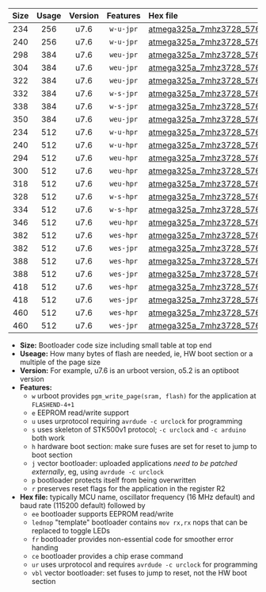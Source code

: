 |Size|Usage|Version|Features|Hex file|
|:-:|:-:|:-:|:-:|:--|
|234|256|u7.6|`w-u-jpr`|[atmega325a_7mhz3728_57600bps_ur_vbl.hex](https://raw.githubusercontent.com/stefanrueger/urboot/main//atmega325a_7mhz3728_57600bps_ur_vbl.hex)|
|240|256|u7.6|`w-u-jpr`|[atmega325a_7mhz3728_57600bps_lednop_ur_vbl.hex](https://raw.githubusercontent.com/stefanrueger/urboot/main//atmega325a_7mhz3728_57600bps_lednop_ur_vbl.hex)|
|298|384|u7.6|`weu-jpr`|[atmega325a_7mhz3728_57600bps_ee_ur_vbl.hex](https://raw.githubusercontent.com/stefanrueger/urboot/main//atmega325a_7mhz3728_57600bps_ee_ur_vbl.hex)|
|304|384|u7.6|`weu-jpr`|[atmega325a_7mhz3728_57600bps_ee_lednop_ur_vbl.hex](https://raw.githubusercontent.com/stefanrueger/urboot/main//atmega325a_7mhz3728_57600bps_ee_lednop_ur_vbl.hex)|
|322|384|u7.6|`weu-jpr`|[atmega325a_7mhz3728_57600bps_ee_lednop_fr_ur_vbl.hex](https://raw.githubusercontent.com/stefanrueger/urboot/main//atmega325a_7mhz3728_57600bps_ee_lednop_fr_ur_vbl.hex)|
|332|384|u7.6|`w-s-jpr`|[atmega325a_7mhz3728_57600bps_vbl.hex](https://raw.githubusercontent.com/stefanrueger/urboot/main//atmega325a_7mhz3728_57600bps_vbl.hex)|
|338|384|u7.6|`w-s-jpr`|[atmega325a_7mhz3728_57600bps_lednop_vbl.hex](https://raw.githubusercontent.com/stefanrueger/urboot/main//atmega325a_7mhz3728_57600bps_lednop_vbl.hex)|
|350|384|u7.6|`weu-jpr`|[atmega325a_7mhz3728_57600bps_ee_lednop_fr_ce_ur_vbl.hex](https://raw.githubusercontent.com/stefanrueger/urboot/main//atmega325a_7mhz3728_57600bps_ee_lednop_fr_ce_ur_vbl.hex)|
|234|512|u7.6|`w-u-hpr`|[atmega325a_7mhz3728_57600bps_ur.hex](https://raw.githubusercontent.com/stefanrueger/urboot/main//atmega325a_7mhz3728_57600bps_ur.hex)|
|240|512|u7.6|`w-u-hpr`|[atmega325a_7mhz3728_57600bps_lednop_ur.hex](https://raw.githubusercontent.com/stefanrueger/urboot/main//atmega325a_7mhz3728_57600bps_lednop_ur.hex)|
|294|512|u7.6|`weu-hpr`|[atmega325a_7mhz3728_57600bps_ee_ur.hex](https://raw.githubusercontent.com/stefanrueger/urboot/main//atmega325a_7mhz3728_57600bps_ee_ur.hex)|
|300|512|u7.6|`weu-hpr`|[atmega325a_7mhz3728_57600bps_ee_lednop_ur.hex](https://raw.githubusercontent.com/stefanrueger/urboot/main//atmega325a_7mhz3728_57600bps_ee_lednop_ur.hex)|
|318|512|u7.6|`weu-hpr`|[atmega325a_7mhz3728_57600bps_ee_lednop_fr_ur.hex](https://raw.githubusercontent.com/stefanrueger/urboot/main//atmega325a_7mhz3728_57600bps_ee_lednop_fr_ur.hex)|
|328|512|u7.6|`w-s-hpr`|[atmega325a_7mhz3728_57600bps.hex](https://raw.githubusercontent.com/stefanrueger/urboot/main//atmega325a_7mhz3728_57600bps.hex)|
|334|512|u7.6|`w-s-hpr`|[atmega325a_7mhz3728_57600bps_lednop.hex](https://raw.githubusercontent.com/stefanrueger/urboot/main//atmega325a_7mhz3728_57600bps_lednop.hex)|
|346|512|u7.6|`weu-hpr`|[atmega325a_7mhz3728_57600bps_ee_lednop_fr_ce_ur.hex](https://raw.githubusercontent.com/stefanrueger/urboot/main//atmega325a_7mhz3728_57600bps_ee_lednop_fr_ce_ur.hex)|
|382|512|u7.6|`wes-hpr`|[atmega325a_7mhz3728_57600bps_ee.hex](https://raw.githubusercontent.com/stefanrueger/urboot/main//atmega325a_7mhz3728_57600bps_ee.hex)|
|382|512|u7.6|`wes-jpr`|[atmega325a_7mhz3728_57600bps_ee_vbl.hex](https://raw.githubusercontent.com/stefanrueger/urboot/main//atmega325a_7mhz3728_57600bps_ee_vbl.hex)|
|388|512|u7.6|`wes-hpr`|[atmega325a_7mhz3728_57600bps_ee_lednop.hex](https://raw.githubusercontent.com/stefanrueger/urboot/main//atmega325a_7mhz3728_57600bps_ee_lednop.hex)|
|388|512|u7.6|`wes-jpr`|[atmega325a_7mhz3728_57600bps_ee_lednop_vbl.hex](https://raw.githubusercontent.com/stefanrueger/urboot/main//atmega325a_7mhz3728_57600bps_ee_lednop_vbl.hex)|
|418|512|u7.6|`wes-hpr`|[atmega325a_7mhz3728_57600bps_ee_lednop_fr.hex](https://raw.githubusercontent.com/stefanrueger/urboot/main//atmega325a_7mhz3728_57600bps_ee_lednop_fr.hex)|
|418|512|u7.6|`wes-jpr`|[atmega325a_7mhz3728_57600bps_ee_lednop_fr_vbl.hex](https://raw.githubusercontent.com/stefanrueger/urboot/main//atmega325a_7mhz3728_57600bps_ee_lednop_fr_vbl.hex)|
|460|512|u7.6|`wes-hpr`|[atmega325a_7mhz3728_57600bps_ee_lednop_fr_ce.hex](https://raw.githubusercontent.com/stefanrueger/urboot/main//atmega325a_7mhz3728_57600bps_ee_lednop_fr_ce.hex)|
|460|512|u7.6|`wes-jpr`|[atmega325a_7mhz3728_57600bps_ee_lednop_fr_ce_vbl.hex](https://raw.githubusercontent.com/stefanrueger/urboot/main//atmega325a_7mhz3728_57600bps_ee_lednop_fr_ce_vbl.hex)|

- **Size:** Bootloader code size including small table at top end
- **Useage:** How many bytes of flash are needed, ie, HW boot section or a multiple of the page size
- **Version:** For example, u7.6 is an urboot version, o5.2 is an optiboot version
- **Features:**
  + `w` urboot provides `pgm_write_page(sram, flash)` for the application at `FLASHEND-4+1`
  + `e` EEPROM read/write support
  + `u` uses urprotocol requiring `avrdude -c urclock` for programming
  + `s` uses skeleton of STK500v1 protocol; `-c urclock` and `-c arduino` both work
  + `h` hardware boot section: make sure fuses are set for reset to jump to boot section
  + `j` vector bootloader: uploaded applications *need to be patched externally*, eg, using `avrdude -c urclock`
  + `p` bootloader protects itself from being overwritten
  + `r` preserves reset flags for the application in the register R2
- **Hex file:** typically MCU name, oscillator frequency (16 MHz default) and baud rate (115200 default) followed by
  + `ee` bootloader supports EEPROM read/write
  + `lednop` "template" bootloader contains `mov rx,rx` nops that can be replaced to toggle LEDs
  + `fr` bootloader provides non-essential code for smoother error handing
  + `ce` bootloader provides a chip erase command
  + `ur` uses urprotocol and requires `avrdude -c urclock` for programming
  + `vbl` vector bootloader: set fuses to jump to reset, not the HW boot section

